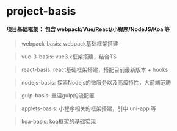 # project-basis
#### 项目基础框架： 包含 webpack/Vue/React/小程序/NodeJS/Koa 等

> webpack-basis: webpack基础框架搭建

> vue-3-basis: vue3.x框架搭建，结合TS

> react-basis: react基础框架搭建，搭配目前最新版本 + hooks

> nodejs-basis: 探索Nodejs的微服务以及高级特性，大前端范畴

> gulp-basis: 重温gulp的流配置

> applets-basis: 小程序相关的框架搭建，引申 uni-app 等

> koa-basis: koa框架的基础实现
